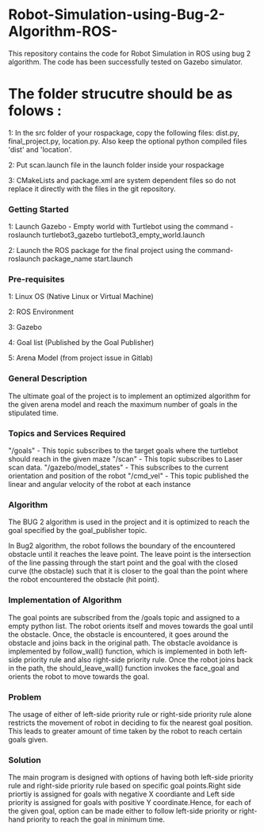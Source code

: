 # Robot-Simulation-using-Bug-2-Algorithm-ROS-
This repository contains the code for Robot  Simulation in ROS using bug 2 algorithm. The code has been successfully tested on Gazebo simulator. 

# The folder strucutre should be as folows :

1: In the src folder of your rospackage, copy the following files: dist.py, final_project.py, location.py. Also keep the optional python compiled files 'dist' and 'location'.

2: Put scan.launch file in the launch folder inside your rospackage

3: CMakeLists and package.xml are system dependent files so do not replace it directly with the files in the git repository.

### Getting Started

1: Launch Gazebo - Empty world with Turtlebot using the command - roslaunch turtlebot3_gazebo turtlebot3_empty_world.launch

2: Launch the ROS package for the final project using the command- roslaunch package_name start.launch

### Pre-requisites

1: Linux OS (Native Linux or Virtual Machine)

2: ROS Environment

3: Gazebo

4: Goal list 	(Published by the Goal Publisher)

5: Arena Model (from project issue in Gitlab)

### General Description

The ultimate goal of the project is to implement an optimized algorithm for the given arena model and reach the maximum number of goals in the stipulated time.

### Topics and Services Required

"/goals" - This topic subscribes to the target goals where the turtlebot should reach in the given maze
"/scan" -  This topic subscribes to Laser scan data.
"/gazebo/model_states" - This subscribes to the current orientation and position of the robot
"/cmd_vel" - This topic published the linear and angular velocity of the robot at each instance

### Algorithm

The BUG 2 algorithm is used in the project and it is optimized to reach the goal specified by the goal_publisher topic.

In Bug2 algorithm, the robot follows the boundary of the encountered obstacle until it reaches the leave point. The leave point is the intersection of the line passing through the start point and the goal  with the closed curve (the obstacle) such that it is closer to the goal than the point where the robot encountered the obstacle (hit point).


### Implementation of Algorithm

The goal points are subscribed from the /goals topic and assigned to a empty python list. The robot orients itself and moves towards the goal until the obstacle. Once, the obstacle is encountered, it goes around the obstacle and joins back in the original path. The obstacle avoidance is implemented by follow_wall() function, which is implemented in both left-side priority rule and also right-side priority rule. Once the robot joins back in the path, the should_leave_wall() function invokes the face_goal and orients the robot to move towards the goal.

### Problem

The usage of either of left-side priority rule or right-side priority rule alone restricts the movement of robot in deciding to fix the nearest goal position. This leads to greater amount of time taken by the robot to reach certain goals given.

### Solution

The main program is designed with options of having both left-side priority rule and right-side priority rule based on specific goal points.Right side priortiy is assigned for goals with negative X coordiante and Left side priority is assigned for goals with positive Y coordinate.Hence, for each of the given goal,  option can be made either to follow left-side priority or right-hand priority to reach the goal in minimum time.
